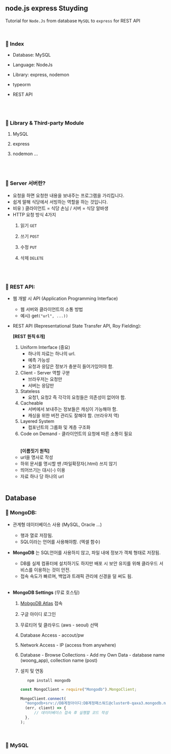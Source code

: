 ## node.js express Stuyding

Tutorial for `Node.Js` from database `MySQL` to `express` for REST API

<br>

### 📌 Index
- Database: MySQL
- Language: NodeJs
- Library: express, nodemon 
- typeorm
- REST API

  <br>  
  <br>

### 📌 Library & Third-party Module

1. MySQL
2. express
3. nodemon
...

   <br>
   <br>

### 📌 Server 서버란?

- 요청을 하면 요청한 내용을 보내주는 프로그램을 가리킵니다.
- 쉽게 말해 식당에서 서빙하는 역할을 하는 것입니다.
- 비유 ) 클라이언트 = 식당 손님 / 서버 = 식당 알바생
- HTTP 요청 방식 4가지
  1.  읽기 `GET`
  2.  쓰기 `POST`
  3.  수정 `PUT`
  4.  삭제 `DELETE`

      <br>
      <br>

### 📌 REST API:

- 웹 개발 시 API (Application Programming Interface)

  - 웹 서버와 클라이언트의 소통 방법
  - 예시) get`("url", ...))`

- REST API (Representational State Transfer API, Roy Fielding):

  **[REST 원칙 6개]**

  1.  Uniform Interface (중요)
      - 하나의 자료는 하나의 url.
      - 예측 가능성
      - 요청과 응답은 정보가 충분히 들어가있어야 함.
  2.  Client - Server 역할 구분
      - 브라우저는 요청만
      - 서버는 응답만
  3.  Stateless
      - 요청1, 요청2 즉 각각의 요청들은 의존성이 없어야 함.
  4.  Cacheable
      - 서버에서 보내주는 정보들은 캐싱이 가능해야 함.
      - 캐싱을 위한 버전 관리도 잘해야 함. (브라우저 역)
  5.  Layered System
      - 컴포넌트의 그룹화 및 계층 구조화
  6.  Code on Demand - 클라이언트의 요청에 따른 소통이 필요  
      <br>
      <br>
      **[이름짓기 원칙]**

  - url을 명사로 작성
  - 하위 문서를 명시할 땐 /파일확장자(.html) 쓰지 않기
  - 띄어쓰기는 대시(-) 이용
  - 자료 하나 당 하나의 url
    <br>
    <br>

## Database

### 📌 MongoDB:

- 관계형 데이터베이스 사용 (MySQL, Oracle ...)
  - 행과 열로 저장됨.
  - SQL이라는 언어를 사용해야함. (엑셀 함수)
- **MongoDB** 는 SQL언어를 사용하지 않고, 파일 내에 정보가 객체 형태로 저장됨.

  - DB를 실제 컴퓨터에 설치하기도 하지만 배포 시 보안 유지를 위해 클라우드 서비스를 이용하는 것이 안전.
  - 접속 속도가 빠르며, 백업과 트래픽 관리에 신경을 덜 써도 됨.  
    <br>

- **MongoDB Settings** (무료 호스팅)

  1.  [MobgoDB Atlas](https://www.mongodb.com/cloud/atlas/lp/try2?https://www.mongodb.com/cloud/atlas/lp/try2-aterms&utm_source=google&utm_campaign=gs_apac_south_korea_search_core_brand_atlas_desktop&utm_term=mongodb%20atlas&utm_medium=cpc_paid_search&utm_ad=e&utm_ad_campaign_id=12212624365&adgroup=115749706543&gclid=CjwKCAjw3cSSBhBGEiwAVII0Z_VbB0FGyTHppv24KCVIr-Kn7ARePSG0yPsoPpFvJrOaZAznxERkahoCoKsQAvD_BwE) 접속
  2.  구글 아이디 로그인
  3.  무료티어 및 클라우드 (aws - seoul) 선택
  4.  Database Access - accout/pw
  5.  Network Access - IP (access from anywhere)
  6.  Database - Browse Collections - Add my Own Data - database name (woong_app), collection name (post)
  7.  설치 및 연동

      ```
         npm install mongodb
      ```

      ```javascript
      const MongoClient = require("Mongodb").MongoClient;

      MongoClient.connect(
      	"mongodb+srv://DB계정아이디:DB계정패스워드@cluster0-qaxa3.mongodb.net/데이터베이스이름?retryWrites=true&w=majority",
      	(err, client) => {
      		// 데이터베이스 접속 후 실행할 코드 작성
      	},
      );
      ```

<br>

### 📌 MySQL